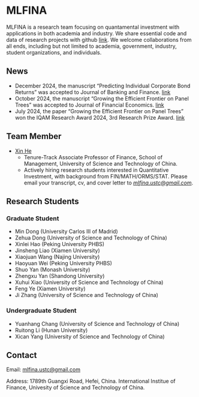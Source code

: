 # MLFINA

MLFINA is a research team focusing on quantamental investment with applications in both academia and industry.
We share essential code and data of research projects with github [link](https://github.com/mlfina/). 
We welcome collaborations from all ends, including but not limited to academia, government, industry, student organizations, and individuals.

## News

- December 2024, the manuscript “Predicting Individual Corporate Bond Returns” was accepted to Journal of Banking and Finance. [link](https://papers.ssrn.com/sol3/papers.cfm?abstract_id=3870306)
- October 2024, the manuscript “Growing the Efficient Frontier on Panel Trees” was accepted to Journal of Financial Economics. [link](https://papers.ssrn.com/sol3/papers.cfm?abstract_id=3949463)
- July 2024, the paper “Growing the Efficient Frontier on Panel Trees” won the IQAM Research Award 2024, 3rd Research Prize Award. [link](https://iqam-research.de/forschungspreis/iqam-research-prize-2024/#content-wrapper)

## Team Member

- [Xin He](https://www.xinhesean.com)
  - Tenure-Track Associate Professor of Finance, School of Management, University of Science and Technology of China.
  - Actively hiring research students interested in Quantitative Investment, with background from FIN/MATH/ORMS/STAT. Please email your transcript, cv, and cover letter to *mlfina.ustc@gmail.com*.

## Research Students

### Graduate Student

- Min Dong (University Carlos III of Madrid)
- Zehua Dong (University of Science and Technology of China)
- Xinlei Hao (Peking University PHBS)
- Jinsheng Liao (Xiamen University)
- Xiaojuan Wang (Najing University)
- Haoyuan Wei (Peking University PHBS)
- Shuo Yan (Monash University)
- Zhengxu Yan (Shandong University)
- Xuhui Xiao (University of Science and Technology of China)
- Feng Ye (Xiamen University)
- Ji Zhang (University of Science and Technology of China)

### Undergraduate Student

- Yuanhang Chang (University of Science and Technology of China)
- Ruitong Li (Hunan University)
- Xican Yang (University of Science and Technology of China)
  
## Contact

Email: mlfina.ustc@gmail.com

Address: 1789th Guangxi Road, Hefei, China. International Institue of Finance, Univesity of Science and Technology of China.
